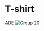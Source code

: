 # T-shirt
ADE 
![Group 20](https://github.com/chandan1708/T-shirt/assets/116098173/13496141-a27d-429e-8e90-780b8f4bc5ed)
